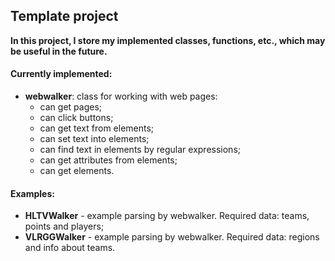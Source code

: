 ## Template project
**In this project, I store my implemented classes, functions, etc., which may be useful in the future.**

#### Currently implemented:
+ **webwalker**: class for working with web pages:
  + can get pages;
  + can click buttons;
  + can get text from elements;
  + can set text into elements;
  + can find text in elements by regular expressions;
  + can get attributes from elements;
  + can get elements.

#### Examples:
  + **HLTVWalker** - example parsing by webwalker. Required data: teams, points and players;  
  + **VLRGGWalker** - example parsing by webwalker. Required data: regions and info about teams.  